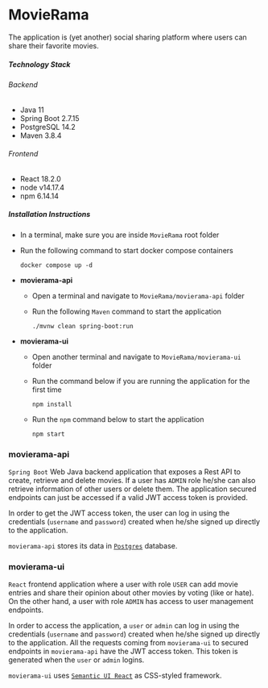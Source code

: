 # MovieRama

The application is (yet another) social sharing platform where users can share their favorite movies.

##### Technology Stack

###### Backend

* Java 11
* Spring Boot 2.7.15
* PostgreSQL 14.2
* Maven 3.8.4

###### Frontend

* React 18.2.0
* node v14.17.4
* npm 6.14.14

##### Installation Instructions

- In a terminal, make sure you are inside `MovieRama` root folder

- Run the following command to start docker compose containers
  ```
  docker compose up -d
  ```

- **movierama-api**

    - Open a terminal and navigate to `MovieRama/movierama-api` folder

    - Run the following `Maven` command to start the application
      ```
      ./mvnw clean spring-boot:run
      ```

- **movierama-ui**

    - Open another terminal and navigate to `MovieRama/movierama-ui` folder

    - Run the command below if you are running the application for the first time
      ```
      npm install
      ```

    - Run the `npm` command below to start the application
      ```
      npm start
      ```

### movierama-api

`Spring Boot` Web Java backend application that exposes a Rest API to create, retrieve and delete movies. If a user
has `ADMIN` role he/she can also retrieve information of other users or delete them. The application secured endpoints
can just be accessed if a valid JWT access token is provided.

In order to get the JWT access token, the user can log in using the credentials (`username` and `password`) created when
he/she signed up directly to the application.

`movierama-api` stores its data in [`Postgres`](https://www.postgresql.org/) database.

### movierama-ui

`React` frontend application where a user with role `USER` can add movie entries and share their opinion about other
movies by voting (like or hate). On the other hand, a user with role `ADMIN` has access to user management endpoints.

In order to access the application, a `user` or `admin` can log in using the credentials (`username` and `password`)
created when he/she signed up directly to the application. All the requests coming from `movierama-ui` to secured
endpoints in `movierama-api` have the JWT access token. This token is generated when the `user` or `admin` logins.

`movierama-ui` uses [`Semantic UI React`](https://react.semantic-ui.com/) as CSS-styled framework.

